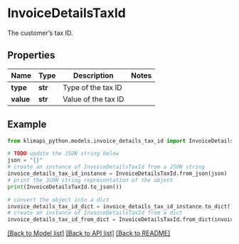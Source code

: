 # InvoiceDetailsTaxId

The customer’s tax ID.

## Properties

Name | Type | Description | Notes
------------ | ------------- | ------------- | -------------
**type** | **str** | Type of the tax ID | 
**value** | **str** | Value of the tax ID | 

## Example

```python
from klimapi_python.models.invoice_details_tax_id import InvoiceDetailsTaxId

# TODO update the JSON string below
json = "{}"
# create an instance of InvoiceDetailsTaxId from a JSON string
invoice_details_tax_id_instance = InvoiceDetailsTaxId.from_json(json)
# print the JSON string representation of the object
print(InvoiceDetailsTaxId.to_json())

# convert the object into a dict
invoice_details_tax_id_dict = invoice_details_tax_id_instance.to_dict()
# create an instance of InvoiceDetailsTaxId from a dict
invoice_details_tax_id_from_dict = InvoiceDetailsTaxId.from_dict(invoice_details_tax_id_dict)
```
[[Back to Model list]](../README.md#documentation-for-models) [[Back to API list]](../README.md#documentation-for-api-endpoints) [[Back to README]](../README.md)


